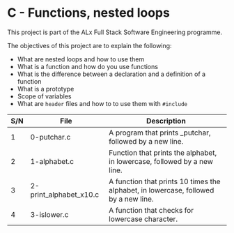 # C - Functions, nested loops

This project is part of the ALx Full Stack Software Engineering programme.

The objectives of this project are to explain the following:

- What are nested loops and how to use them
- What is a function and how do you use functions
- What is the difference between a declaration and a definition of a function
- What is a prototype
- Scope of variables
- What are `header` files and how to to use them with `#include`

| S/N | File | Description |
|-----| ---------- | ------------------ |
| 1 | 0-putchar.c | A program that prints _putchar, followed by a new line. |
| 2 | 1-alphabet.c | Function that prints the alphabet, in lowercase, followed by a new line. |
| 3 | 2-print_alphabet_x10.c | A function that prints 10 times the alphabet, in lowercase, followed by a new line. |
| 4 | 3-islower.c | A function that checks for lowercase character. |
